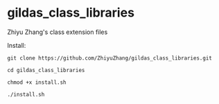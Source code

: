# gildas_class_libraries
Zhiyu Zhang's class extension files

Install: 

    git clone https://github.com/ZhiyuZhang/gildas_class_libraries.git

    cd gildas_class_libraries
    
    chmod +x install.sh
    
    ./install.sh 


